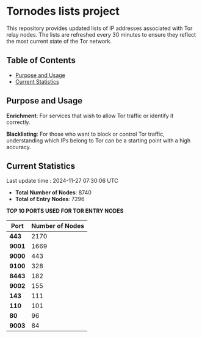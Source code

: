 # Tornodes lists project

This repository provides updated lists of IP addresses associated with Tor relay nodes. The lists are refreshed every 30 minutes to ensure they reflect the most current state of the Tor network.

## Table of Contents

- [Purpose and Usage](#purpose-and-usage)
- [Current Statistics](#current-statistics)


## Purpose and Usage

**Enrichment**: For services that wish to allow Tor traffic or identify it correctly.

**Blacklisting**: For those who want to block or control Tor traffic, understanding which IPs belong to Tor can be a starting point with a high accuracy.

## Current Statistics

Last update time : 2024-11-27 07:30:06 UTC

- **Total Number of Nodes**: 8740
- **Total of Entry Nodes**: 7296

**TOP 10 PORTS USED FOR TOR ENTRY NODES**

| **Port** | **Number of Nodes** |
|------|-----------------|
| **443**   | 2170  |
| **9001**   | 1669  |
| **9000**   | 443  |
| **9100**   | 328  |
| **8443**   | 182  |
| **9002**   | 155  |
| **143**   | 111  |
| **110**   | 101  |
| **80**   | 96  |
| **9003**   | 84  |

